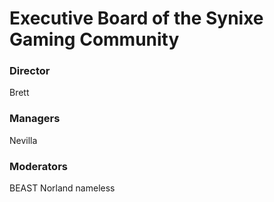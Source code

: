# Executive Board of the Synixe Gaming Community

### Director
Brett

### Managers
Nevilla

### Moderators
BEAST
Norland
nameless
